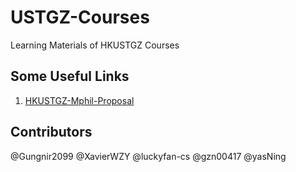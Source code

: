 # USTGZ-Courses
Learning Materials of HKUSTGZ Courses


## Some Useful Links
1. [HKUSTGZ-Mphil-Proposal](https://github.com/luckyfan-cs/HKUSTGZ-Mphil-Proposal)
## Contributors
@Gungnir2099
@XavierWZY
@luckyfan-cs
@gzn00417
@yasNing
